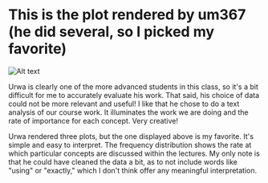 # This is the plot rendered by um367 (he did several, so I picked my favorite)

![Alt text](https://lh3.googleusercontent.com/-e1pMCa5HTdw/W-rzbUH-oKI/AAAAAAAABdQ/8BT6Vcq3fQsPjvV4ZOEVFzTODwZMfKXrgCL0BGAYYCw/h535/2018-11-13.png)

Urwa is clearly one of the more advanced students in this class, so it's a bit difficult for me to accurately evaluate his work. That said, his choice of data could not be more relevant and useful!  I like that he chose to do a text analysis of our course work. It illuminates the work we are doing and the rate of importance for each concept. Very creative!

Urwa rendered three plots, but the one displayed above is my favorite. It's simple and easy to interpret. The frequency distribution shows the rate at which particular concepts are discussed within the lectures. My only note is that he could have cleaned the data a bit, as to not include words like "using" or "exactly," which I don't think offer any meaningful interpretation.

